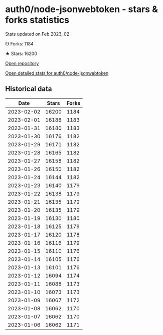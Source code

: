 # auth0/node-jsonwebtoken - stars & forks statistics

Stats updated on Feb 2023, 02

☋ Forks: 1184

★ Stars: 16200

[Open repository](https://github.com/auth0/node-jsonwebtoken)

[Open detailed stats for auth0/node-jsonwebtoken](https://reviewgithub.com/rep/auth0/node-jsonwebtoken)

## Historical data
| Date | Stars | Forks |
|------|-------|-------|
| 2023-02-02 | 16200 | 1184 | 
| 2023-02-01 | 16188 | 1183 | 
| 2023-01-31 | 16180 | 1183 | 
| 2023-01-30 | 16176 | 1182 | 
| 2023-01-29 | 16171 | 1182 | 
| 2023-01-28 | 16165 | 1182 | 
| 2023-01-27 | 16158 | 1182 | 
| 2023-01-26 | 16150 | 1182 | 
| 2023-01-24 | 16144 | 1182 | 
| 2023-01-23 | 16140 | 1179 | 
| 2023-01-22 | 16138 | 1179 | 
| 2023-01-21 | 16135 | 1179 | 
| 2023-01-20 | 16135 | 1179 | 
| 2023-01-19 | 16130 | 1180 | 
| 2023-01-18 | 16125 | 1179 | 
| 2023-01-17 | 16120 | 1178 | 
| 2023-01-16 | 16116 | 1179 | 
| 2023-01-15 | 16110 | 1176 | 
| 2023-01-14 | 16105 | 1176 | 
| 2023-01-13 | 16101 | 1176 | 
| 2023-01-12 | 16094 | 1174 | 
| 2023-01-11 | 16088 | 1173 | 
| 2023-01-10 | 16073 | 1173 | 
| 2023-01-09 | 16067 | 1172 | 
| 2023-01-08 | 16062 | 1170 | 
| 2023-01-07 | 16062 | 1170 | 
| 2023-01-06 | 16062 | 1171 | 


